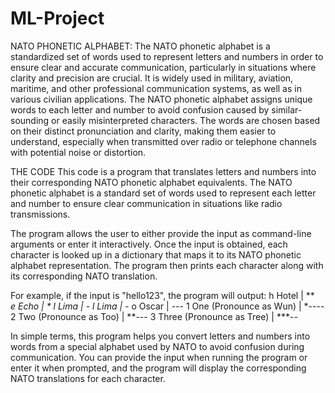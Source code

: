 # ML-Project
NATO PHONETIC ALPHABET:
The NATO phonetic alphabet is a standardized set of words used to represent letters and numbers in order to ensure clear and accurate communication, particularly in situations where clarity and precision are crucial. It is widely used in military, aviation, maritime, and other professional communication systems, as well as in various civilian applications.
The NATO phonetic alphabet assigns unique words to each letter and number to avoid confusion caused by similar-sounding or easily misinterpreted characters. The words are chosen based on their distinct pronunciation and clarity, making them easier to understand, especially when transmitted over radio or telephone channels with potential noise or distortion.

THE CODE
This code is a program that translates letters and numbers into their corresponding NATO phonetic alphabet equivalents. 
The NATO phonetic alphabet is a standard set of words used to represent each letter and number to ensure clear communication in situations like radio transmissions.

The program allows the user to either provide the input as command-line arguments or enter it interactively. 
Once the input is obtained, each character is looked up in a dictionary that maps it to its NATO phonetic alphabet representation. 
The program then prints each character along with its corresponding NATO translation.

For example, if the input is "hello123", the program will output:
h Hotel   |  ****<br>
e Echo    |  *
l Lima    |  *-**
l Lima    |  *-**
o Oscar   |  ---
1 One (Pronounce as Wun)    |  *----
2 Two (Pronounce as Too)    |  **---
3 Three (Pronounce as Tree) |  ***--

In simple terms, this program helps you convert letters and numbers into words from a special alphabet used by NATO to avoid confusion during communication. You can provide the input when running the program or enter it when prompted, and the program will display the corresponding NATO translations for each character.
